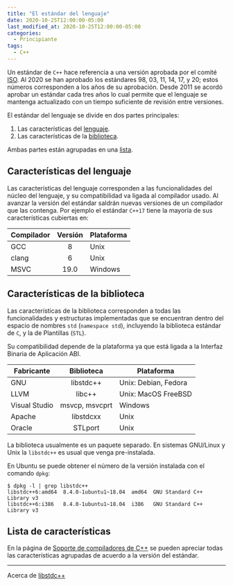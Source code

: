 ```yaml
---
title: "El estándar del lenguaje"
date: 2020-10-25T12:00:00-05:00
last_modified_at: 2020-10-25T12:00:00-05:00
categories:
  - Principiante
tags:
  - C++
---
```


Un estándar de `C++` hace referencia a una versión aprobada por el comité 
[ISO](https://isocpp.org/). Al 2020 se han aprobado los estándares 
98, 03, 11, 14, 17, y 20; estos números corresponden a los años de su aprobación. Desde 2011
se acordó aprobar un estándar cada tres años lo cual permite que el lenguaje se 
mantenga actualizado con un tiempo suficiente de revisión entre versiones. 


El estándar del lenguaje se divide en dos partes principales: 
1. Las características del [lenguaje](#características-del-lenguaje).
2. Las características de la [biblioteca](#características-de-la-biblioteca).

Ambas partes están agrupadas en una [lista](#lista-de-características).

## Características del lenguaje

Las características del lenguaje corresponden a las funcionalidades del núcleo del lenguaje,
y su compatibilidad va ligada al compilador usado. Al avanzar la versión del 
estándar saldrán nuevas versiones de un compilador que las contenga. 
Por ejemplo el estándar `C++17` tiene la mayoría de sus características 
cubiertas en:

|Compilador|Versión|Plataforma|
|---|:---:|---|
|GCC|8|Unix|
|clang|6|Unix|
|MSVC|19.0|Windows|


## Características de la biblioteca

Las características de la biblioteca corresponden a todas las funcionalidades 
y estructuras implementadas que se encuentran dentro del espacio de nombres `std` (`namespace std`), 
incluyendo la biblioteca estándar de `C`, y la de Plantillas (`STL`).

Su compatibilidad depende de la plataforma ya que está ligada a la Interfaz 
Binaria de Aplicación ABI.

|Fabricante|Biblioteca|Plataforma|
|---|:---:|---|
|GNU|libstdc++|Unix: Debian, Fedora|
|LLVM|libc++|Unix: MacOS FreeBSD|
|Visual Studio|msvcp, msvcprt|Windows|
|Apache|libstdcxx|Unix|
|Oracle|STLport|Unix|

La biblioteca usualmente es un paquete separado. En sistemas GNU/Linux y Unix la `libstdc++` 
es usual que venga pre-instalada. 

En Ubuntu se puede obtener el número de la versión instalada con el comando `dpkg`: 
 
    $ dpkg -l | grep libstdc++
    libstdc++6:amd64  8.4.0-1ubuntu1~18.04  amd64  GNU Standard C++ Library v3
    libstdc++6:i386   8.4.0-1ubuntu1~18.04  i386   GNU Standard C++ Library v3

## Lista de características

En la página de [Soporte de compiladores de C++](https://es.cppreference.com/w/cpp/compiler_support)
se pueden apreciar todas las características agrupadas de acuerdo a la versión del
estándar.

---
Acerca de [libstdc++](https://gcc.gnu.org/onlinedocs/libstdc++/faq.html)